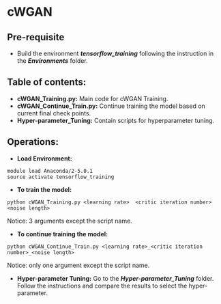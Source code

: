 # cWGAN

## Pre-requisite
* Build the environment ***tensorflow_training*** following the instruction in the ***Environments*** folder.

## Table of contents:
* **cWGAN_Training.py:** Main code for cWGAN Training.
* **cWGAN_Continue_Train.py:** Continue training the model based on current final check points.
* **Hyper-parameter_Tuning:** Contain scripts for hyperparameter tuning.

## Operations:
* **Load Environment:**
```
module load Anaconda/2-5.0.1
source activate tensorflow_training
```
* **To train the model:**
```
python cWGAN_Training.py <learning rate>  <critic iteration number>  <noise length>  
```
   Notice: 3 arguments except the script name.
* **To continue training the model:** 
```
python cWGAN_Continue_Train.py <learning rate>_<critic iteration number>_<noise length>  
```
   Notice: only one argument except the script name.
* **Hyper-parameter Tuning:** Go to the ***Hyper-parameter_Tuning*** folder. Follow the instructions and compare the results to select the hyper-parameter.
